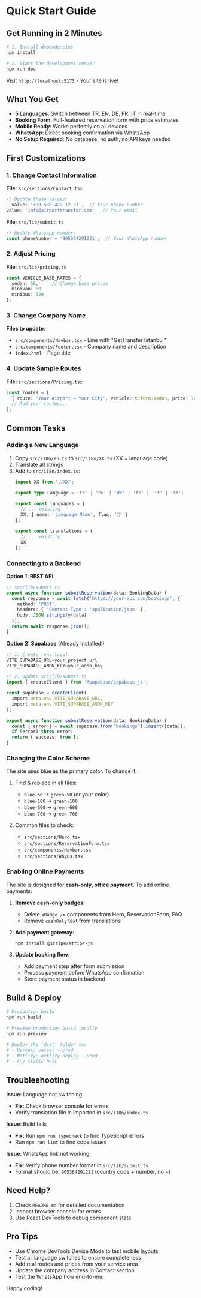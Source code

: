 # Quick Start Guide

## Get Running in 2 Minutes

```bash
# 1. Install dependencies
npm install

# 2. Start the development server
npm run dev
```

Visit `http://localhost:5173` - Your site is live!

## What You Get

- **5 Languages**: Switch between TR, EN, DE, FR, IT in real-time
- **Booking Form**: Full-featured reservation form with price estimates
- **Mobile Ready**: Works perfectly on all devices
- **WhatsApp**: Direct booking confirmation via WhatsApp
- **No Setup Required**: No database, no auth, no API keys needed

## First Customizations

### 1. Change Contact Information

**File**: `src/sections/Contact.tsx`
```typescript
// Update these values:
  value: '+90 536 429 12 21',  // Your phone number
value: 'info@airporttransfer.com',  // Your email
```

**File**: `src/lib/submit.ts`
```typescript
// Update WhatsApp number:
const phoneNumber = '905364291221';  // Your WhatsApp number
```

### 2. Adjust Pricing

**File**: `src/lib/pricing.ts`
```typescript
const VEHICLE_BASE_RATES = {
  sedan: 50,     // Change base prices
  minivan: 80,
  minibus: 120
};
```

### 3. Change Company Name

**Files to update**:
- `src/components/Navbar.tsx` - Line with "GetTransfer Istanbul"
- `src/components/Footer.tsx` - Company name and description
- `index.html` - Page title

### 4. Update Sample Routes

**File**: `src/sections/Pricing.tsx`
```typescript
const routes = [
  { route: 'Your Airport → Your City', vehicle: t.form.sedan, price: 70 },
  // Add your routes...
];
```

## Common Tasks

### Adding a New Language

1. Copy `src/i18n/en.ts` to `src/i18n/XX.ts` (XX = language code)
2. Translate all strings
3. Add to `src/i18n/index.ts`:
   ```typescript
   import XX from './XX';

   export type Language = 'tr' | 'en' | 'de' | 'fr' | 'it' | 'XX';

   export const languages = {
     // ... existing
     XX: { name: 'Language Name', flag: '🏁' }
   };

   export const translations = {
     // ... existing
     XX
   };
   ```

### Connecting to a Backend

**Option 1: REST API**
```typescript
// src/lib/submit.ts
export async function submitReservation(data: BookingData) {
  const response = await fetch('https://your-api.com/bookings', {
    method: 'POST',
    headers: { 'Content-Type': 'application/json' },
    body: JSON.stringify(data)
  });
  return await response.json();
}
```

**Option 2: Supabase** (Already Installed!)
```typescript
// 1. Create .env.local
VITE_SUPABASE_URL=your_project_url
VITE_SUPABASE_ANON_KEY=your_anon_key

// 2. Update src/lib/submit.ts
import { createClient } from '@supabase/supabase-js';

const supabase = createClient(
  import.meta.env.VITE_SUPABASE_URL,
  import.meta.env.VITE_SUPABASE_ANON_KEY
);

export async function submitReservation(data: BookingData) {
  const { error } = await supabase.from('bookings').insert([data]);
  if (error) throw error;
  return { success: true };
}
```

### Changing the Color Scheme

The site uses blue as the primary color. To change it:

1. Find & replace in all files:
   - `blue-50` → `green-50` (or your color)
   - `blue-100` → `green-100`
   - `blue-600` → `green-600`
   - `blue-700` → `green-700`

2. Common files to check:
   - `src/sections/Hero.tsx`
   - `src/sections/ReservationForm.tsx`
   - `src/components/Navbar.tsx`
   - `src/sections/WhyUs.tsx`

### Enabling Online Payments

The site is designed for **cash-only, office payment**. To add online payments:

1. **Remove cash-only badges**:
   - Delete `<Badge />` components from Hero, ReservationForm, FAQ
   - Remove `cashOnly` text from translations

2. **Add payment gateway**:
   ```bash
   npm install @stripe/stripe-js
   ```

3. **Update booking flow**:
   - Add payment step after form submission
   - Process payment before WhatsApp confirmation
   - Store payment status in backend

## Build & Deploy

```bash
# Production build
npm run build

# Preview production build locally
npm run preview

# Deploy the 'dist' folder to:
# - Vercel: vercel --prod
# - Netlify: netlify deploy --prod
# - Any static host
```

## Troubleshooting

**Issue**: Language not switching
- **Fix**: Check browser console for errors
- Verify translation file is imported in `src/i18n/index.ts`

**Issue**: Build fails
- **Fix**: Run `npm run typecheck` to find TypeScript errors
- Run `npm run lint` to find code issues

**Issue**: WhatsApp link not working
- **Fix**: Verify phone number format in `src/lib/submit.ts`
- Format should be: `905364291221` (country code + number, no +)

## Need Help?

1. Check `README.md` for detailed documentation
2. Inspect browser console for errors
3. Use React DevTools to debug component state

## Pro Tips

- Use Chrome DevTools Device Mode to test mobile layouts
- Test all language switches to ensure completeness
- Add real routes and prices from your service area
- Update the company address in Contact section
- Test the WhatsApp flow end-to-end

Happy coding!
